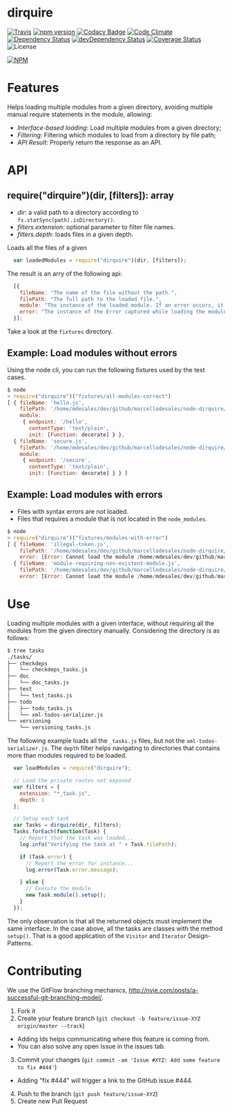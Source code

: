 # dirquire

[![Travis](https://api.travis-ci.org/marcellodesales/node-dirquire.svg)](https://travis-ci.org/marcellodesales/node-dirquire) [![npm version](https://badge.fury.io/js/dirquire.svg)](http://badge.fury.io/js/dirquire) [![Codacy Badge](https://api.codacy.com/project/badge/grade/161387c5f4714867acf2e3cc8fbe9ba6)](https://www.codacy.com/app/marcellodesales/node-dirquire) [![Code Climate](https://codeclimate.com/github/marcellodesales/node-dirquire/badges/gpa.svg)](https://codeclimate.com/github/marcellodesales/node-dirquire) [![Dependency Status](https://david-dm.org/marcellodesales/node-dirquire.svg)](https://david-dm.org/marcellodesales/node-dirquire) [![devDependency Status](https://david-dm.org/marcellodesales/node-dirquire/dev-status.svg)](https://david-dm.org/marcellodesales/node-dirquire#info=devDependencies) [![Coverage Status](https://coveralls.io/repos/marcellodesales/node-dirquire/badge.svg?branch=master&service=github)](https://coveralls.io/github/marcellodesales/node-dirquire?branch=master) ![License](https://img.shields.io/badge/license-MIT-lightgray.svg)

[![NPM](https://nodei.co/npm/dirquire.png?downloads=true&downloadRank=true&stars=true)](https://nodei.co/npm/dirquire/)

# Features

Helps loading multiple modules from a given directory, avoiding multiple manual
require statements in the module, allowing:

* *Interface-based loading*: Load multiple modules from a given directory;
* *Filtering*: Filtering which modules to load from a directory by file path;
* *API Result*: Properly return the response as an API.

# API

## require("dirquire")(dir, [filters]): array

* *dir*: a valid path to a directory according to `fs.statSync(path).isDirectory()`.
* *filters.extension*: optional parameter to filter file names.
* *filters.depth*: loads files in a given depth.

Loads all the files of a given

```js
  var loadedModules = require("dirquire")(dir, [filters]);
```

The result is an arry of the following api:

```js
  [{
    fileName: "The name of the file without the path.",
    filePath: "The full path to the loaded file.",
    module: "The instance of the loaded module. If an error occurs, it is undefined",
    error: "The instance of the Error captured while loading the module."
  }];
```

Take a look at the `fixtures` directory.

## Example: Load modules without errors

Using the node cli, you can run the following fixtures used by the test cases.

```js
$ node
> require("dirquire")("fixtures/all-modules-correct")
[ { fileName: 'hello.js',
    filePath: '/home/mdesales/dev/github/marcellodesales/node-dirquire/fixtures/all-modules-correct/hello.js',
    module: 
     { endpoint: '/hello',
       contentType: 'text/plain',
       init: [Function: decorate] } },
  { fileName: 'secure.js',
    filePath: '/home/mdesales/dev/github/marcellodesales/node-dirquire/fixtures/all-modules-correct/secure.js',
    module: 
     { endpoint: '/secure',
       contentType: 'text/plain',
       init: [Function: decorate] } } ]
```

## Example: Load modules with errors

* Files with syntax errors are not loaded.
* Files that requires a module that is not located in the `node_modules`.

```js
$ node
> require("dirquire")("fixtures/modules-with-error")
[ { fileName: 'illegal-token.js',
    filePath: '/home/mdesales/dev/github/marcellodesales/node-dirquire/fixtures/modules-with-error/illegal-token.js',
    error: [Error: Cannot load the module /home/mdesales/dev/github/marcellodesales/node-dirquire/fixtures/modules-with-error/illegal-token.js: Unexpected token ILLEGAL] },
  { fileName: 'module-requiring-non-existent-module.js',
    filePath: '/home/mdesales/dev/github/marcellodesales/node-dirquire/fixtures/modules-with-error/module-requiring-non-existent-module.js',
    error: [Error: Cannot load the module /home/mdesales/dev/github/marcellodesales/node-dirquire/fixtures/modules-with-error/module-requiring-non-existent-module.js: Cannot find module 'passport-restify'] } ]
```

# Use

Loading multiple modules with a given interface, without requiring all the modules from the
given directory manually. Considering the directory is as follows:

```sh
$ tree tasks
./tasks/
├── checkdeps
│   └── checkdeps_tasks.js
├── doc
│   └── doc_tasks.js
├── test
│   └── test_tasks.js
├── todo
│   ├── todo_tasks.js
│   └── xml-todos-serializer.js
└── versioning
    └── versioning_tasks.js
```

The following example loads all the `_tasks.js` files, but not the `xml-todos-serializer.js`. The `depth` filter helps navigating to directories that contains more than modules required to be loaded.

```js
  var loadModules = require("dirquire");

  // Load the private routes not exposed
  var filters = {
    extension: "*_task.js",
    depth: 1
  };

  // Setup each task
  var Tasks = dirquire(dir, filters);
  Tasks.forEach(function(Task) {
    // Report that the task was loaded...
    log.info("Verifying the task at " + Task.filePath);

    if (Task.error) {
      // Report the error for instance...
      log.error(Task.error.message);

    } else {
      // Execute the module
      new Task.module().setup();
    }
  });
```

The only observation is that all the returned objects must implement the same interface. In the case above,
all the tasks are classes with the method `setup()`. That is a good application of the `Visitor` and `Iterator` Design-Patterns. 

# Contributing

We use the GitFlow branching mechanics, http://nvie.com/posts/a-successful-git-branching-model/.

1. Fork it
2. Create your feature branch (`git checkout -b feature/issue-XYZ origin/master --track`)
 * Adding Ids helps communicating where this feature is coming from.
 * You can also solve any open Issue in the issues tab.
3. Commit your changes (`git commit -am 'Issue #XYZ: Add some feature to fix #444'`)
 * Adding "fix #444" will trigger a link to the GitHub issue #444.
4. Push to the branch (`git push feature/issue-XYZ`)
5. Create new Pull Request
